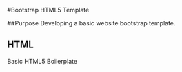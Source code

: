 #Bootstrap HTML5 Template

##Purpose
Developing a basic website bootstrap template.

## HTML
Basic HTML5 Boilerplate
